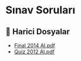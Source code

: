 # Sınav Soruları


<!--Index-->

## 🔗 Harici Dosyalar

- [Final 2014 AI.pdf](./Final%202014%20AI.pdf)
- [Quiz 2012 AI.pdf](./Quiz%202012%20AI.pdf)


<!--Index-->

